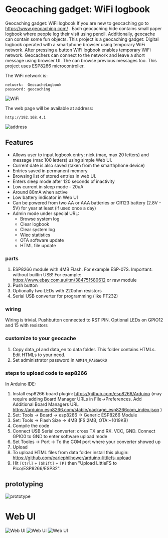 # Geocaching gadget: WiFi logbook
Geocaching gadget: WiFi logbook
If you are new to geocaching go to https://www.geocaching.com/ .
Each geocaching hide contains small paper logbook where people log their visit using pencil. 
Additionally, geocache can contain some fun objects.
This project is a geocaching gadget: Digital logbook operated with a smartphone browser using temporary WiFi network.
After pressing a button WiFi logbook enables temporary WiFi network. 
Geocachers can connect to the network and leave a short message using browser UI. The can browse previous messages too.
This project uses ESP8266 microcontroller.

The WiFi network is:
```
network:  GeocacheLogbook
password: geocaching
```
![WiFi](https://github.com/panjanek/geocaching-wifi-logbook/blob/b63d9804281006503b137e272b46f5a05722d93a/img/qrcode-wifi.png "wifi")

The web page will be available at address:
```
http://192.168.4.1
```
![address](https://github.com/panjanek/geocaching-wifi-logbook/blob/b63d9804281006503b137e272b46f5a05722d93a/img/qrcode-url.png "address")

## Features

* Allows user to input logbook entry: nick (max, max 20 letters) and message (max 100 letters) using simple Web UI.
* Current date is also saved (taken from the smarthphone device)
* Entries saved in permanent memory
* Browsing list of stored entries in web UI.
* Enters sleep mode after 120 seconds of inactivity
* Low current in sleep mode - 20uA
* Around 80mA when active
* Low battery indicator in Web UI
* Can be powered from two AA or AAA batteries or CR123 battery (2.8V - 5V) for year at least (if used once a day)
* Admin mode under special URL:
   * Browse system log
   * Clear logbook
   * Clear system log
   * Wiec statistics
   * OTA software update
   * HTML file update

### parts

1. ESP8266 module with 4MB Flash. For example ESP-07S. Important: without builtin USB! For example: https://www.ebay.com.au/itm/384751580612 or raw module
2. Push button
3. Optionally two LEDs with 220ohm resistors
4. Serial USB converter for programming (like FT232)

### wiring

Wiring is trivial. Pushbutton connected to RST PIN.
Optional LEDs on GPIO12 and 15 with resistors

### customize to your geocache
1. Copy data_pl and data_en to data folder. This folder contains HTMLs. Edit HTMLs to your need.
2. Set administrator password in `ADMIN_PASSWORD`
   
### steps to upload code to esp8266
In Arduino IDE:

1. Install esp8266 board plugin: https://github.com/esp8266/Arduino (may require adding Board Manager URLs in File->Preferences. Add Additional Board Managers URL https://arduino.esp8266.com/stable/package_esp8266com_index.json )
2. Set: Tools -> Board -> esp8266 -> Generic ESP8266 Module
3. Set: Tools -> Flash Size -> 4MB (FS:2MB, OTA:~1019KB)
4. Compile the code
5. Connect USB Serial converter: cross TX and RX. VCC, GND. Connect GPIO0 to GND to enter software upload mode
6. Set Tooles -> Port -> To the COM port where your converter showed up
7. Upload
8. To upload HTML files from data folder install this plugin: https://github.com/earlephilhower/arduino-littlefs-upload
9. Hit `[Ctrl]` + `[Shift]` + `[P]` then "Upload LittleFS to Pico/ESP8266/ESP32".

 ## prototyping

 ![prototype](https://github.com/panjanek/geocaching-wifi-logbook/blob/73a6f90191dba9f97f6a79ddb88f07ddb76987e4/img/prototype.png "prototype")

 # Web UI

 ![Web UI](https://github.com/panjanek/geocaching-wifi-logbook/blob/73a6f90191dba9f97f6a79ddb88f07ddb76987e4/img/web-ui1.png "webui")
 ![Web UI](https://github.com/panjanek/geocaching-wifi-logbook/blob/73a6f90191dba9f97f6a79ddb88f07ddb76987e4/img/web-ui2.png "webui")
 ![Web UI](https://github.com/panjanek/geocaching-wifi-logbook/blob/73a6f90191dba9f97f6a79ddb88f07ddb76987e4/img/web-ui3.png "webui")
